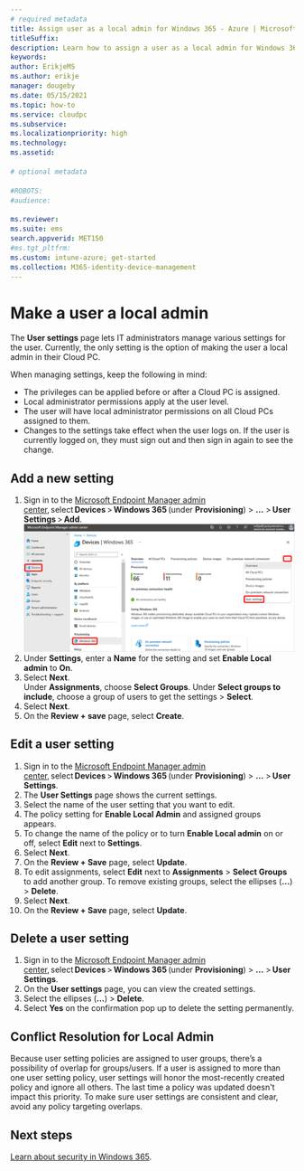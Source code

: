 ```yaml
---
# required metadata
title: Assign user as a local admin for Windows 365 - Azure | Microsoft Docs
titleSuffix:
description: Learn how to assign a user as a local admin for Windows 365.
keywords:
author: ErikjeMS  
ms.author: erikje
manager: dougeby
ms.date: 05/15/2021
ms.topic: how-to
ms.service: cloudpc
ms.subservice: 
ms.localizationpriority: high
ms.technology:
ms.assetid: 

# optional metadata

#ROBOTS:
#audience:

ms.reviewer: 
ms.suite: ems
search.appverid: MET150
#ms.tgt_pltfrm:
ms.custom: intune-azure; get-started
ms.collection: M365-identity-device-management
---
```


# Make a user a local admin

The **User settings** page lets IT administrators manage various settings for the user. Currently, the only setting is the option of making the user a local admin in their Cloud PC.  

When managing settings, keep the following in mind:

- The privileges can be applied before or after a Cloud PC is assigned.
- Local administrator permissions apply at the user level.
- The user will have local administrator permissions on all Cloud PCs assigned to them.  
- Changes to the settings take effect when the user logs on. If the user is currently logged on, they must sign out and then sign in again to see the change.

## Add a new setting

1. Sign in to the [Microsoft Endpoint Manager admin center](https://go.microsoft.com/fwlink/?linkid=2109431), select **Devices** > **Windows 365** (under **Provisioning**) > **...** > **User Settings** > **Add**.
![Screenshot of add user setting](./media/assign-users-as-local-admin/user-settings.png)
2. Under **Settings**, enter a **Name** for the setting and set **Enable Local admin** to **On**.
3. Select **Next**.  
Under **Assignments**, choose **Select Groups**.
Under **Select groups to include**, choose a group of users to get the settings > **Select**.  
4. Select **Next**.
5. On the **Review + save** page, select **Create**.  

## Edit a user setting

1. Sign in to the [Microsoft Endpoint Manager admin center](https://go.microsoft.com/fwlink/?linkid=2109431), select **Devices** > **Windows 365** (under **Provisioning**) > **...**  > **User Settings**.
2. The **User Settings** page shows the current settings.  
3. Select the name of the user setting that you want to edit.
4. The policy setting for **Enable Local Admin** and assigned groups appears.  
5. To change the name of the policy or to turn **Enable Local admin** on or off, select **Edit** next to **Settings**.
6. Select **Next**.  
7. On the **Review + Save** page, select **Update**.  
8. To edit assignments, select **Edit** next to **Assignments** > **Select Groups** to add another group. To remove existing groups, select the ellipses (**…**) > **Delete**.  
9. Select **Next**.  
10. On the **Review + Save** page, select **Update**.  

## Delete a user setting

1. Sign in to the [Microsoft Endpoint Manager admin center](https://go.microsoft.com/fwlink/?linkid=2109431), select **Devices** > **Windows 365** (under **Provisioning**) > **...**  > **User Settings**.
2. On the **User settings** page, you can view the created settings.  
3. Select the ellipses (**…**) > **Delete**.
4. Select **Yes** on the confirmation pop up to delete the setting permanently.

## Conflict Resolution for Local Admin

Because user setting policies are assigned to user groups, there’s a possibility of overlap for groups/users. If a user is assigned to more than one user setting policy, user settings will honor the most-recently created policy and ignore all others. The last time a policy was updated doesn't impact this priority. To make sure user settings are consistent and clear, avoid any policy targeting overlaps.

<!-- ########################## -->
## Next steps

[Learn about security in Windows 365](security-guidelines.md).
